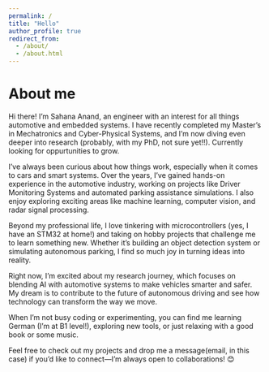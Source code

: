 ```yaml
---
permalink: /
title: "Hello"
author_profile: true
redirect_from: 
  - /about/
  - /about.html
---
```



About me
======
Hi there! I’m Sahana Anand, an engineer with an interest for all things automotive and embedded systems. I have recently completed my Master’s in Mechatronics and Cyber-Physical Systems, and I’m now diving even deeper into research (probably, with my PhD, not sure yet!!). Currently looking for oppurtunities to grow.

I’ve always been curious about how things work, especially when it comes to cars and smart systems. Over the years, I’ve gained hands-on experience in the automotive industry, working on projects like Driver Monitoring Systems and automated parking assistance simulations. I also enjoy exploring exciting areas like machine learning, computer vision, and radar signal processing.

Beyond my professional life, I love tinkering with microcontrollers (yes, I have an STM32 at home!) and taking on hobby projects that challenge me to learn something new. Whether it’s building an object detection system or simulating autonomous parking, I find so much joy in turning ideas into reality.

Right now, I’m excited about my research journey, which focuses on blending AI with automotive systems to make vehicles smarter and safer. My dream is to contribute to the future of autonomous driving and see how technology can transform the way we move.

When I’m not busy coding or experimenting, you can find me learning German (I’m at B1 level!), exploring new tools, or just relaxing with a good book or some music.

Feel free to check out my projects and drop me a message(email, in this case) if you’d like to connect—I’m always open to collaborations! 😊

